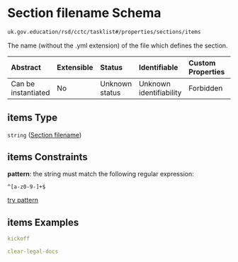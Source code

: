 # Section filename Schema

```txt
uk.gov.education/rsd/cctc/tasklist#/properties/sections/items
```

The name (without the .yml extension) of the file which defines the section.

| Abstract            | Extensible | Status         | Identifiable            | Custom Properties | Additional Properties | Access Restrictions | Defined In                                                                                        |
| :------------------ | :--------- | :------------- | :---------------------- | :---------------- | :-------------------- | :------------------ | :------------------------------------------------------------------------------------------------ |
| Can be instantiated | No         | Unknown status | Unknown identifiability | Forbidden         | Allowed               | none                | [tasklist.schema.json\*](../../app/workflows/schemas/tasklist.schema.json "open original schema") |

## items Type

`string` ([Section filename](tasklist-properties-list-of-sections-section-filename.md))

## items Constraints

**pattern**: the string must match the following regular expression:&#x20;

```regexp
^[a-z0-9-]+$
```

[try pattern](https://regexr.com/?expression=%5E%5Ba-z0-9-%5D%2B%24 "try regular expression with regexr.com")

## items Examples

```yaml
kickoff

```

```yaml
clear-legal-docs

```
